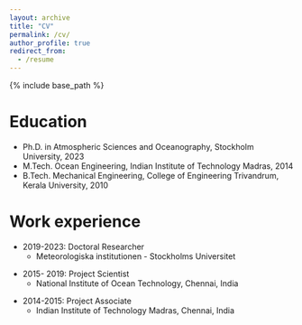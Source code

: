 ```yaml
---
layout: archive
title: "CV"
permalink: /cv/
author_profile: true
redirect_from:
  - /resume
---
```


{% include base_path %}

Education
======
* Ph.D. in Atmospheric Sciences and Oceanography, Stockholm University, 2023
* M.Tech. Ocean Engineering, Indian Institute of Technology Madras, 2014
* B.Tech. Mechanical Engineering, College of Engineering Trivandrum, Kerala University, 2010


Work experience
======
* 2019-2023: Doctoral Researcher
  * Meteorologiska institutionen - Stockholms Universitet


<!-- * Duties included: Tagging issues
* Supervisor: Professor Git -->

* 2015- 2019: Project Scientist
  * National Institute of Ocean Technology, Chennai, India
  
  

<!-- * Duties included: Merging pull requests
* Supervisor: Professor Hub -->

* 2014-2015: Project Associate
  * Indian Institute of Technology Madras, Chennai, India
  
  

<!-- * Duties included: Merging pull requests
* Supervisor: Professor Hub  -->


    


<!-- Skills
======
* Skill 1
* Skill 2
  * Sub-skill 2.1
  * Sub-skill 2.2
  * Sub-skill 2.3
* Skill 3

Publications
======
  <ul>{% for post in site.publications %}
    {% include archive-single-cv.html %}
  {% endfor %}</ul>
  
Talks
======
  <ul>{% for post in site.talks %}
    {% include archive-single-talk-cv.html %}
  {% endfor %}</ul>
  
Teaching
======
  <ul>{% for post in site.teaching %}
    {% include archive-single-cv.html %}
  {% endfor %}</ul>
  
Service and leadership
======
* Currently signed in to 43 different slack teams -->
